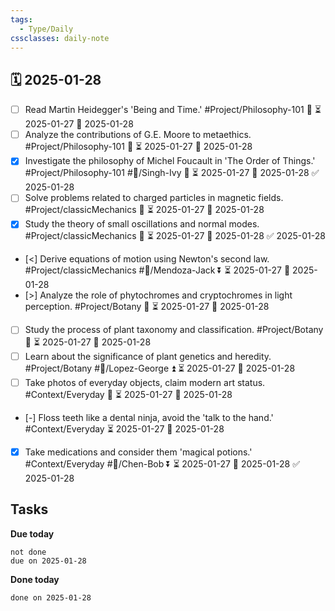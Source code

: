 ```yaml
---
tags:
  - Type/Daily
cssclasses: daily-note
---
```


## 🗓️ 2025-01-28

- [ ] Read Martin Heidegger's 'Being and Time.' #Project/Philosophy-101 🔼 ⏳ 2025-01-27 📅 2025-01-28
- [ ] Analyze the contributions of G.E. Moore to metaethics. #Project/Philosophy-101 🔼 ⏳ 2025-01-27 📅 2025-01-28
- [x] Investigate the philosophy of Michel Foucault in 'The Order of Things.' #Project/Philosophy-101 #👤/Singh-Ivy 🔽 ⏳ 2025-01-27 📅 2025-01-28 ✅ 2025-01-28
- [ ] Solve problems related to charged particles in magnetic fields. #Project/classicMechanics 🔽 ⏳ 2025-01-27 📅 2025-01-28
- [x] Study the theory of small oscillations and normal modes. #Project/classicMechanics 🔼 ⏳ 2025-01-27 📅 2025-01-28 ✅ 2025-01-28
- [<] Derive equations of motion using Newton's second law. #Project/classicMechanics #👤/Mendoza-Jack ⏬ ⏳ 2025-01-27 📅 2025-01-28
- [>] Analyze the role of phytochromes and cryptochromes in light perception. #Project/Botany 🔽 ⏳ 2025-01-27 📅 2025-01-28
- [ ] Study the process of plant taxonomy and classification. #Project/Botany 🔽 ⏳ 2025-01-27 📅 2025-01-28
- [ ] Learn about the significance of plant genetics and heredity. #Project/Botany #👤/Lopez-George ⏫ ⏳ 2025-01-27 📅 2025-01-28
- [ ] Take photos of everyday objects, claim modern art status. #Context/Everyday 🔺 ⏳ 2025-01-27 📅 2025-01-28
- [-] Floss teeth like a dental ninja, avoid the 'talk to the hand.' #Context/Everyday ⏳ 2025-01-27 📅 2025-01-28
- [x] Take medications and consider them 'magical potions.' #Context/Everyday #👤/Chen-Bob ⏬ ⏳ 2025-01-27 📅 2025-01-28 ✅ 2025-01-28

## Tasks

**Due today**

```tasks
not done
due on 2025-01-28
```

**Done today**

```tasks
done on 2025-01-28
```
            